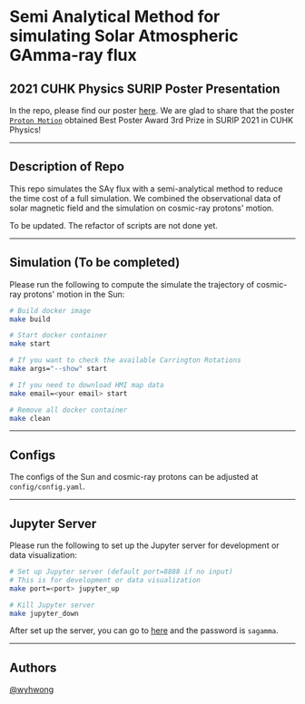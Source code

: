 # Semi Analytical Method for simulating Solar Atmospheric GAmma-ray flux

## 2021 CUHK Physics SURIP Poster Presentation

In the repo, please find our poster [here](https://github.com/wyhwong/SA-SAGamma/tree/main/presentation). We are glad to share that the poster [`Proton Motion`](https://github.com/wyhwong/SA-SAGamma/blob/main/presentation/Proton%20Motion%20in%20the%20Sun%20with%20PFSS%20Model.pdf) obtained Best Poster Award 3rd Prize in SURIP 2021 in CUHK Physics!

---

## Description of Repo
This repo simulates the SAγ flux with a semi-analytical method to reduce the time cost of a full simulation. We combined the observational data of solar magnetic field and the simulation on cosmic-ray protons' motion.

To be updated. The refactor of scripts are not done yet.

---

## Simulation (To be completed)
Please run the following to compute the simulate the trajectory of cosmic-ray protons' motion in the Sun:
```bash
# Build docker image
make build

# Start docker container
make start

# If you want to check the available Carrington Rotations
make args="--show" start

# If you need to download HMI map data
make email=<your email> start

# Remove all docker container
make clean
```

---

## Configs
The configs of the Sun and cosmic-ray protons can be adjusted at `config/config.yaml`.

---

## Jupyter Server
Please run the following to set up the Jupyter server for development or data visualization:
```bash
# Set up Jupyter server (default port=8888 if no input)
# This is for development or data visualization
make port=<port> jupyter_up

# Kill Jupyter server
make jupyter_down
```
After set up the server, you can go to [here](https://localhost:8888) and the password is `sagamma`.

---

## Authors
[@wyhwong](https://github.com/wyhwong)
